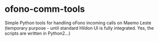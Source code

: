 # ofono-comm-tools
Simple Python tools for handling oFono incoming calls on Maemo Leste (temporary purpose - until standard Hildon UI is fully integrated. Yes, the scripts are written in Python2...)
